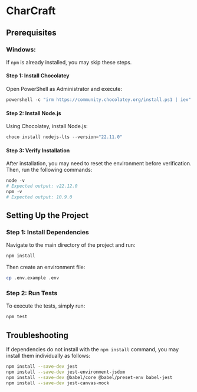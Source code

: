 # CharCraft

## Prerequisites

### Windows:
If `npm` is already installed, you may skip these steps.

#### Step 1: Install Chocolatey
Open PowerShell as Administrator and execute:
```powershell
powershell -c "irm https://community.chocolatey.org/install.ps1 | iex"
```

#### Step 2: Install Node.js
Using Chocolatey, install Node.js:
```powershell
choco install nodejs-lts --version="22.11.0"
```

#### Step 3: Verify Installation
After installation, you may need to reset the environment before verification. Then, run the following commands:
```powershell
node -v
# Expected output: v22.12.0
npm -v
# Expected output: 10.9.0
```

## Setting Up the Project

### Step 1: Install Dependencies
Navigate to the main directory of the project and run:
```bash
npm install
```
Then create an environment file:
```bash
cp .env.example .env
```

### Step 2: Run Tests
To execute the tests, simply run:
```bash
npm test
```

## Troubleshooting

If dependencies do not install with the `npm install` command, you may install them individually as follows:

```bash
npm install --save-dev jest
npm install --save-dev jest-environment-jsdom
npm install --save-dev @babel/core @babel/preset-env babel-jest
npm install --save-dev jest-canvas-mock
```

